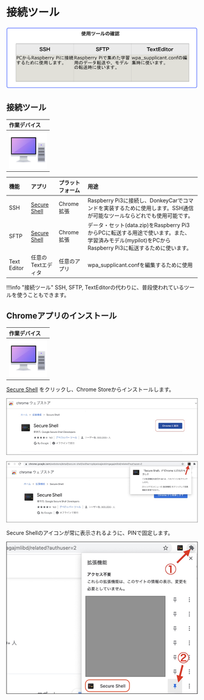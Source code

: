 # 接続ツール　

![](./img/tools001.png)


## 接続ツール

|作業デバイス|
|:--|
|![](./img/icon_pc.png)|

|機能|アプリ|プラットフォーム|用途|
|:--|:--|:--|:--|
|SSH|<a href="https://chrome.google.com/webstore/detail/secure-shell/iodihamcpbpeioajjeobimgagajmlibd" target="ssh_tab">Secure Shell</a>|Chrome拡張|Raspberry Pi3に接続し、DonkeyCarでコマンドを実装するために使用します。SSH通信が可能なツールならどれでも使用可能です。|
|SFTP|<a href="https://chrome.google.com/webstore/detail/secure-shell-app/pnhechapfaindjhompbnflcldabbghjo?hl=ja" target="sftp_tab">Secure Shell</a>|Chrome拡張|データ・セット(data.zip)をRaspberry Pi3からPCに転送する用途で使います。また、学習済みモデル(mypilot)をPCからRaspberry Pi3に転送するために使います。|
|Text Editor|任意のTextエディタ|任意のアプリ|wpa_supplicant.confを編集するために使用|


!!!info "接続ツール"
	SSH, SFTP, TextEditorの代わりに、普段使われているツールを使うこともできます。

## Chromeアプリのインストール

|作業デバイス|
|:--|
|![](./img/icon_pc.png)|

<a href="https://chrome.google.com/webstore/detail/secure-shell/iodihamcpbpeioajjeobimgagajmlibd" target="ssh_tab">Secure Shell</a> をクリックし、Chrome Storeからインストールします。

![](./img/ssh001.jpg)

![](./img/ssh002.jpg)

Secure Shellのアイコンが常に表示されるように、PINで固定します。

![](./img/ssh003.jpg)
